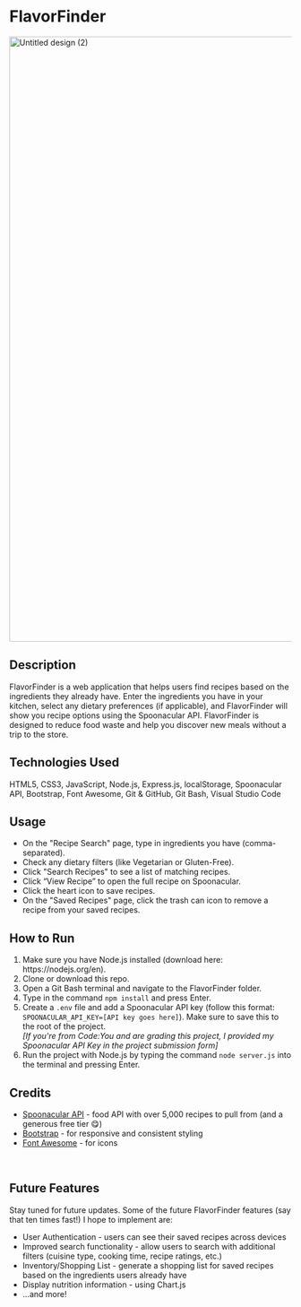 <h1>FlavorFinder</h1>
<img width="1920" height="1080" alt="Untitled design (2)" src="https://github.com/user-attachments/assets/7989754f-a095-4b19-8eb5-34822d1ff1cb" />
<h2>Description</h2>
<p>FlavorFinder is a web application that helps users find recipes based on the ingredients they already have. Enter the ingredients you have in your kitchen, select any dietary preferences (if applicable), and FlavorFinder will show you recipe options using the Spoonacular API. FlavorFinder is designed to reduce food waste and help you discover new meals without a trip to the store.</p>
<h2>Technologies Used</h2>
<p>HTML5, CSS3, JavaScript, Node.js, Express.js, localStorage, Spoonacular API, Bootstrap, Font Awesome, Git & GitHub, Git Bash, Visual Studio Code</p>
<h2>Usage</h2>
<ul>
  <li>On the "Recipe Search" page, type in ingredients you have (comma-separated).</li>
  <li>Check any dietary filters (like Vegetarian or Gluten-Free).</li>
  <li>Click "Search Recipes" to see a list of matching recipes.</li>
  <li>Click “View Recipe” to open the full recipe on Spoonacular.</li>
  <li>Click the heart icon to save recipes.</li>
  <li>On the "Saved Recipes" page, click the trash can icon to remove a recipe from your saved recipes.</li>
</ul>
<h2>How to Run</h2>
<ol>
  <li>Make sure you have Node.js installed (download here: https://nodejs.org/en).</li>
  <li>Clone or download this repo.</li>
  <li>Open a Git Bash terminal and navigate to the FlavorFinder folder.</li>
  <li>Type in the command <code>npm install</code> and press Enter.</li>
  <li>Create a <code>.env</code> file and add a Spoonacular API key (follow this format: <code>SPOONACULAR_API_KEY=[API key goes here]</code>). Make sure to save this to the root of the project.<br/><i>[If you're from Code:You and are grading this project, I provided my Spoonacular API Key in the project submission form]</i></li>
  <li>Run the project with Node.js by typing the command <code>node server.js</code> into the terminal and pressing Enter.</li>
</ol>
<h2>Credits</h2>
<ul>
  <li><a href="https://spoonacular.com/food-api">Spoonacular API</a> - food API with over 5,000 recipes to pull from (and a generous free tier &#128523;)</li>
  <li><a href="https://getbootstrap.com/">Bootstrap</a> - for responsive and consistent styling</li>
  <li><a href="https://fontawesome.com/">Font Awesome</a> - for icons</li>
</ul>

<br/>
<h2>Future Features</h2>
<p>Stay tuned for future updates. Some of the future FlavorFinder features (say that ten times fast!) I hope to implement are:</p>
<ul>
  <li>User Authentication - users can see their saved recipes across devices</li>
  <li>Improved search functionality - allow users to search with additional filters (cuisine type, cooking time, recipe ratings, etc.)</li>
  <li>Inventory/Shopping List - generate a shopping list for saved recipes based on the ingredients users already have</li>
  <li>Display nutrition information - using Chart.js</li>
  <li>...and more!</li>
</ul>
